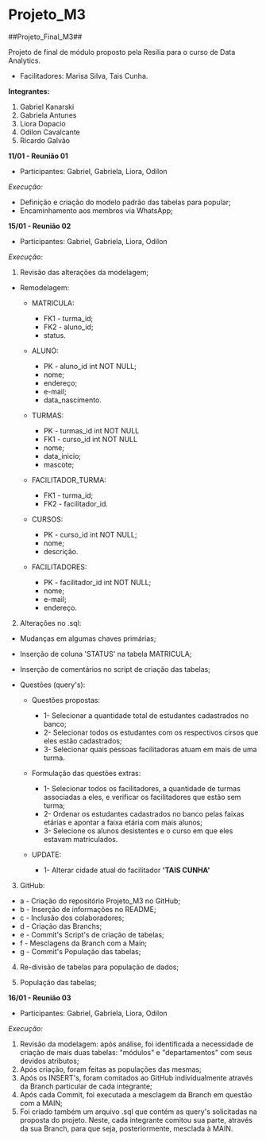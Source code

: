 # Projeto_M3

  ##Projeto_Final_M3##

  Projeto de final de módulo proposto pela Resilia para o curso de Data Analytics.

* Facilitadores: Marisa Silva, Tais Cunha.

**Integrantes:**
1. Gabriel Kanarski
2. Gabriela Antunes
3. Liora Dopacio
4. Odilon Cavalcante
5. Ricardo Galvão


**11/01 - Reunião 01**
- Participantes:
Gabriel, Gabriela, Liora, Odilon

*Execução:*

- Definição e criação do modelo padrão das tabelas para popular;
- Encaminhamento aos membros via WhatsApp;


**15/01 - Reunião 02**
- Participantes:
Gabriel, Gabriela, Liora, Odilon

*Execução:*
1. Revisão das alterações da modelagem;

- Remodelagem:

  - MATRICULA:
    - FK1 - turma_id;
    - FK2 - aluno_id;
    - status.

  - ALUNO:
    - PK - aluno_id int NOT NULL;
    - nome;
    - endereço;
    - e-mail;
    - data_nascimento.
  - TURMAS:
    - PK - turmas_id int NOT NULL
    - FK1 - curso_id int NOT NULL
    - nome;
    - data_inicio;
    - mascote;

  - FACILITADOR_TURMA:
    - FK1 - turma_id;
    - FK2 - facilitador_id.

  - CURSOS:
    - PK - curso_id int NOT NULL;
    - nome;
    - descrição.

  - FACILITADORES:
    - PK - facilitador_id int NOT NULL;
    - nome;
    - e-mail;
    - endereço.

2. Alterações no .sql:
  - Mudanças em algumas chaves primárias;
  - Inserção de coluna 'STATUS' na tabela MATRICULA;
  - Inserção de comentários no script de criação das tabelas;
  
  - Questões (query's):
    - Questões propostas:
      - 1- Selecionar a quantidade total de estudantes cadastrados no banco;
      - 2- Selecionar todos os estudantes com os respectivos cirsos que eles estão cadastrados;
      - 3- Selecionar quais pessoas facilitadoras atuam em mais de uma turma.
    
    - Formulação das questões extras:
      - 1- Selecionar todos os facilitadores, a quantidade de turmas associadas a eles, e verificar os facilitadores que estão sem turma;
      - 2- Ordenar os estudantes cadastrados no banco pelas faixas etárias e apontar a faixa etária com mais alunos;
      - 3- Selecione os alunos desistentes e o curso em que eles estavam matriculados.
    
    - UPDATE:
      - 1- Alterar cidade atual do facilitador **'TAIS CUNHA'**

3. GitHub:
  - a - Criação do repositório Projeto_M3 no GitHub;
  - b - Inserção de informações no README;
  - c - Inclusão dos colaboradores;
  - d - Criação das Branchs;
  - e - Commit's Script's de criação de tabelas;
  - f - Mesclagens da Branch com a Main;
  - g - Commit's População das tabelas;

4. Re-divisão de tabelas para população de dados;

5. População das tabelas;


**16/01 - Reunião 03**
- Participantes:
Gabriel, Gabriela, Liora, Odilon

*Execução:*
1. Revisão da modelagem: após análise, foi identificada a necessidade de criação de mais duas tabelas: "módulos" e "departamentos" com seus devidos atributos;
2. Após criação, foram feitas as populações das mesmas;
3. Após os INSERT's, foram comitados ao GitHub individualmente através da Branch particular de cada integrante;
4. Após cada Commit, foi executada a mesclagem da Branch em questão com a MAIN;
5. Foi criado também um arquivo .sql que contém as query's solicitadas na proposta do projeto. Neste, cada integrante comitou sua parte, através da sua Branch, para que seja, posteriormente, mesclada à MAIN.
